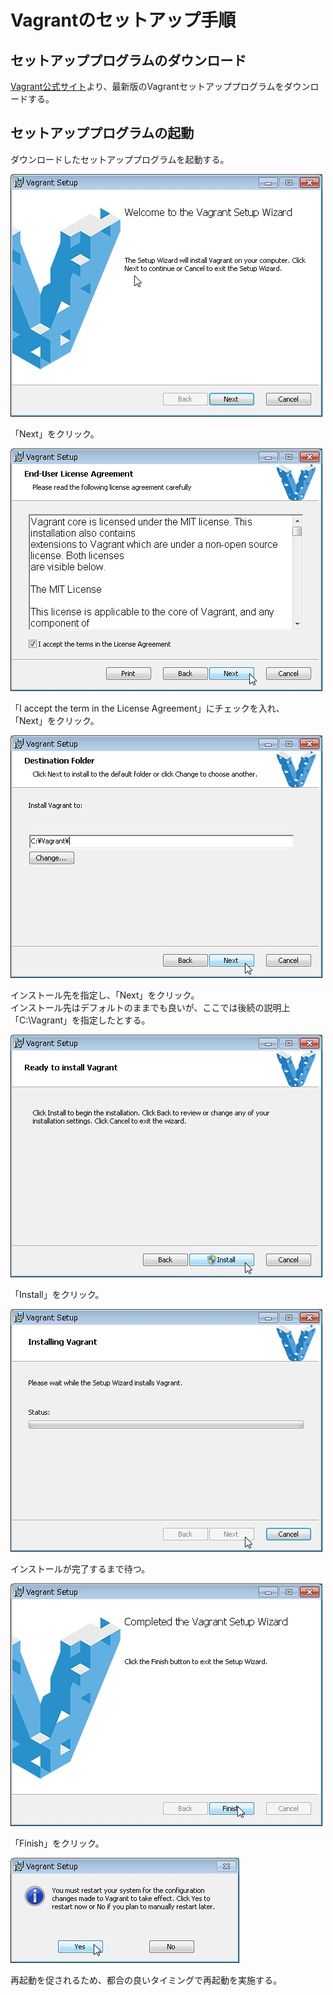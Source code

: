 # Vagrantのセットアップ手順

## セットアッププログラムのダウンロード

[Vagrant公式サイト](https://www.vagrantup.com/)より、最新版のVagrantセットアッププログラムをダウンロードする。

## セットアッププログラムの起動

ダウンロードしたセットアッププログラムを起動する。

![](./images/setup_Vagrant/WS000000.JPG)

「Next」をクリック。

![](./images/setup_Vagrant/WS000001.JPG)

「I accept the term in the License Agreement」にチェックを入れ、  
「Next」をクリック。

![](./images/setup_Vagrant/WS000002.JPG)

インストール先を指定し、「Next」をクリック。  
インストール先はデフォルトのままでも良いが、ここでは後続の説明上  
「C:\Vagrant」を指定したとする。

![](./images/setup_Vagrant/WS000003.JPG)

「Install」をクリック。

![](./images/setup_Vagrant/WS000004.JPG)

インストールが完了するまで待つ。

![](./images/setup_Vagrant/WS000005.JPG)

「Finish」をクリック。

![](./images/setup_Vagrant/WS000006.JPG)

再起動を促されるため、都合の良いタイミングで再起動を実施する。

